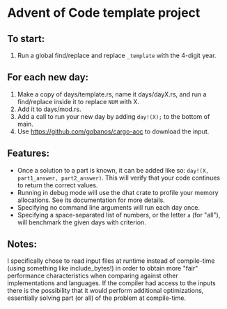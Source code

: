 # Advent of Code template project

## To start:
1. Run a global find/replace and replace `_template` with the 4-digit year.

## For each new day:
1. Make a copy of days/template.rs, name it days/dayX.rs, and run a find/replace inside it to replace `NUM` with X.
0. Add it to days/mod.rs.
0. Add a call to run your new day by adding `day!(X);` to the bottom of main.
0. Use https://github.com/gobanos/cargo-aoc to download the input.

## Features:
* Once a solution to a part is known, it can be added like so: `day!(X, part1_answer, part2_answer)`. This will verify that your code continues to return the correct values.
* Running in debug mode will use the dhat crate to profile your memory allocations. See its documentation for more details.
* Specifying no command line arguments will run each day once.
* Specifying a space-separated list of numbers, or the letter `a` (for "all"), will benchmark the given days with criterion.

## Notes:
I specifically chose to read input files at runtime instead of compile-time (using something like include_bytes!) in order to obtain more "fair" performance characteristics when comparing against other implementations and languages. If the compiler had access to the inputs there is the possibility that it would perform additional optimizations, essentially solving part (or all) of the problem at compile-time.

